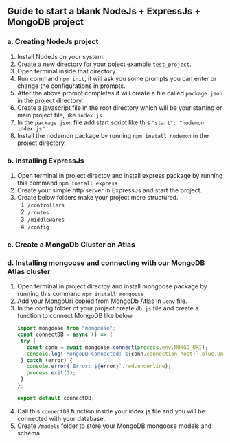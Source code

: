 ## Guide to start a blank NodeJs + ExpressJs + MongoDB project

### a. Creating NodeJs project
1. Install NodeJs on your system.
2. Create a new directory for your poject example `test_project`.
3. Open terminal inside that directory.
4. Run command `npm init`, it will ask you some prompts you can enter or change the configurations in prompts.
5. After the above prompt completes it will create a file called `package.json` in the project directory.
6. Create a javascript file in the root directory which will be your starting or main project file, like `index.js`.
7. In the `package.json` file add start script like this `"start": "nodemon index.js"`
8. Install the nodemon package by running `npm install nodemon` in the project directory.

### b. Installing ExpressJs
1. Open terminal in project directoy and install express package by running this command `npm install express`
2. Create your simple http server in ExpressJs and start the project.
3. Create below folders make your project more structured.
   1. `/controllers`
   2. `/routes`
   3. `/middlewares`
   4. `/config`

### c. Create a MongoDb Cluster on Atlas


### d. Installing mongoose and connecting with our MongoDB Atlas cluster
1. Open terminal in project directoy and install mongoose package by running this command `npm install mongoose`
2. Add your MongoUri copied from MongoDb Atlas in `.env` file. 
3. In the config folder of your project create `db.js` file and create a function to connect MongoDB like below
   ```javascript
   import mongoose from "mongoose";
   const connectDB = async () => {
    try {
      const conn = await mongoose.connect(process.env.MONGO_URI);
      console.log(`MongoDB Connected: ${conn.connection.host}`.blue.underline);
    } catch (error) {
      console.error(`Error: ${error}`.red.underline);
      process.exit(1);
    }
   };

   export default connectDB;
   ```
  4. Call this `connectDB` function inside your index.js file and you will be connected with your database.
  5. Create `/models` folder to store your MongoDB mongoose models and schema.
